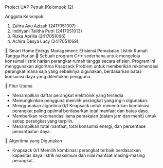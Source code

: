 Project UAP Petruk (Kelompok 12)

Anggota Kelompok:
1. Zahra Ayu Azizah (2417051007)
2. Indriyani Talitha Putri (2417051013)
3. Rizka Aprilia (2417051066)
4. Achira Desya Lucy (2417051069)

🔌 Smart Home Energy Management: Efisiensi Pemakaian Listrik Rumah Tangga Harian 🔌 
Sebuah program C++ sederhana untuk mengelola konsumsi listrik harian perangkat rumah tangga secara efisien. Program ini menggunakan algoritma Knapsack Problem untuk memberikan rekomendasi perangkat mana saja yang sebaiknya digunakan, berdasarkan batas konsumsi daya yang ditentukan pengguna.

📌 Fitur Utama
- Menampilkan daftar perangkat elektronik yang tersedia.
- Memungkinkan pengguna memilih perangkat yang ingin digunakan.
- Menggunakan algoritma 0/1 Knapsack untuk menentukan kombinasi perangkat paling optimal berdasarkan total manfaat dan batas daya.
- Memberikan rekomendasi lama pemakaian (dalam jam dan menit) untuk setiap perangkat yang terpilih.
- Menampilkan total manfaat, total konsumsi energi, dan persentase pemanfaatan daya.

🧠 Algoritma yang Digunakan
- Knapsack 0/1
Memilih kombinasi perangkat terbaik berdasarkan kapasitas daya listrik maksimum dan nilai manfaat masing-masing perangkat.
